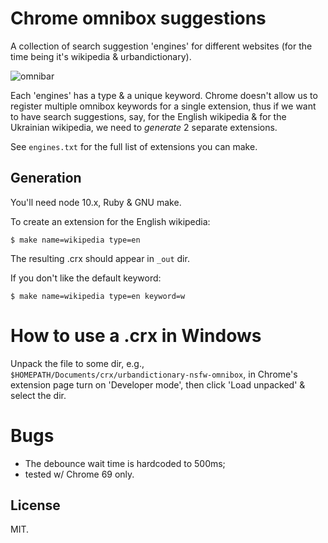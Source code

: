 # Chrome omnibox suggestions

A collection of search suggestion 'engines' for different websites
(for the time being it's wikipedia & urbandictionary).

![omnibar](https://ultraimg.com/images/2018/09/12/O02p.png)

Each 'engines' has a type & a unique keyword. Chrome doesn't allow us
to register multiple omnibox keywords for a single extension, thus if
we want to have search suggestions, say, for the English wikipedia &
for the Ukrainian wikipedia, we need to *generate* 2 separate
extensions.

See `engines.txt` for the full list of extensions you can make.

## Generation

You'll need node 10.x, Ruby & GNU make.

To create an extension for the English wikipedia:

	$ make name=wikipedia type=en

The resulting .crx should appear in `_out` dir.

If you don't like the default keyword:

	$ make name=wikipedia type=en keyword=w

# How to use a .crx in Windows

Unpack the file to some dir, e.g.,
`$HOMEPATH/Documents/crx/urbandictionary-nsfw-omnibox`, in Chrome's
extension page turn on 'Developer mode', then click 'Load unpacked' &
select the dir.

# Bugs

* The debounce wait time is hardcoded to 500ms;
* tested w/ Chrome 69 only.

## License

MIT.
